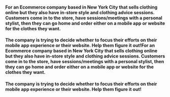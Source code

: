 #### For an Ecommerce company based in New York City that sells clothing online but they also have in-store style and clothing advice sessions. Customers come in to the store, have sessions/meetings with a personal stylist, then they can go home and order either on a mobile app or website for the clothes they want.

#### The company is trying to decide whether to focus their efforts on their mobile app experience or their website. Help them figure it out!For an Ecommerce company based in New York City that sells clothing online but they also have in-store style and clothing advice sessions. Customers come in to the store, have sessions/meetings with a personal stylist, then they can go home and order either on a mobile app or website for the clothes they want.

#### The company is trying to decide whether to focus their efforts on their mobile app experience or their website. Help them figure it out!
